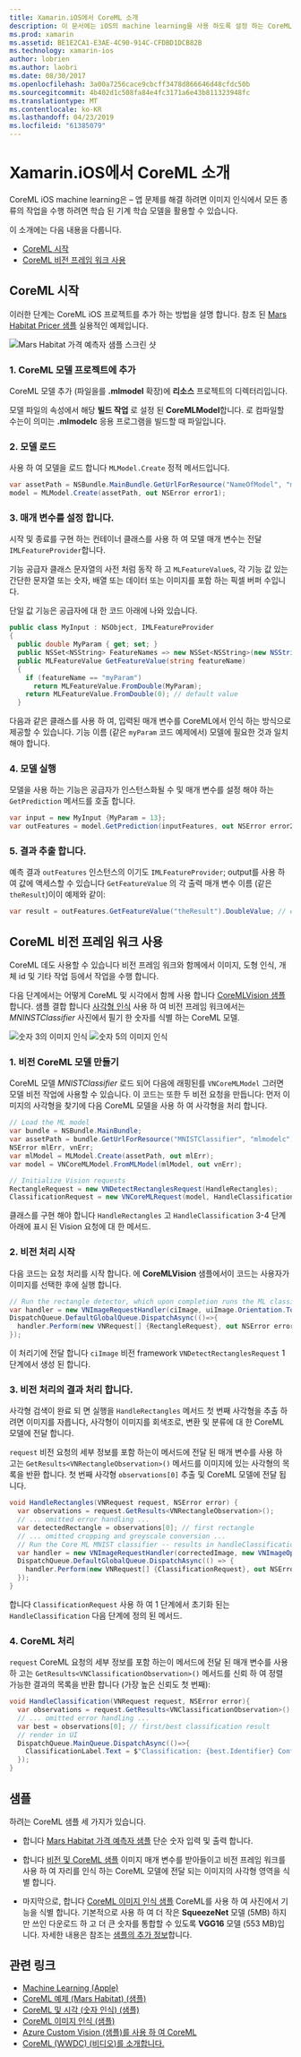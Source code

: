 ```yaml
---
title: Xamarin.iOS에서 CoreML 소개
description: 이 문서에는 iOS의 machine learning을 사용 하도록 설정 하는 CoreML을 설명 합니다. 이 문서는 CoreML 시작 하는 방법 및 비전 프레임 워크를 사용 하 여 사용 하는 방법을 설명 합니다.
ms.prod: xamarin
ms.assetid: BE1E2CA1-E3AE-4C90-914C-CFDBD1DCB82B
ms.technology: xamarin-ios
author: lobrien
ms.author: laobri
ms.date: 08/30/2017
ms.openlocfilehash: 3a00a7256cace9cbcff3478d866646d48cfdc50b
ms.sourcegitcommit: 4b402d1c508fa84e4fc3171a6e43b811323948fc
ms.translationtype: MT
ms.contentlocale: ko-KR
ms.lasthandoff: 04/23/2019
ms.locfileid: "61385079"
---
```

# <a name="introduction-to-coreml-in-xamarinios"></a>Xamarin.iOS에서 CoreML 소개

CoreML iOS machine learning은 – 앱 문제를 해결 하려면 이미지 인식에서 모든 종류의 작업을 수행 하려면 학습 된 기계 학습 모델을 활용할 수 있습니다.

이 소개에는 다음 내용을 다룹니다.

- [CoreML 시작](#coreml)
- [CoreML 비전 프레임 워크 사용](#coremlvision)

<a name="coreml" />

## <a name="getting-started-with-coreml"></a>CoreML 시작

이러한 단계는 CoreML iOS 프로젝트를 추가 하는 방법을 설명 합니다. 참조 된 [Mars Habitat Pricer 샘플](https://developer.xamarin.com/samples/monotouch/ios11/CoreML/) 실용적인 예제입니다.

![Mars Habitat 가격 예측자 샘플 스크린 샷](coreml-images/marspricer-heading.png)

### <a name="1-add-the-coreml-model-to-the-project"></a>1. CoreML 모델 프로젝트에 추가

CoreML 모델 추가 (파일을를 **.mlmodel** 확장)에 **리소스** 프로젝트의 디렉터리입니다. 

모델 파일의 속성에서 해당 **빌드 작업** 로 설정 된 **CoreMLModel**합니다. 로 컴파일할 수는이 의미는 **.mlmodelc** 응용 프로그램을 빌드할 때 파일입니다.

### <a name="2-load-the-model"></a>2. 모델 로드

사용 하 여 모델을 로드 합니다 `MLModel.Create` 정적 메서드입니다.

```csharp
var assetPath = NSBundle.MainBundle.GetUrlForResource("NameOfModel", "mlmodelc");
model = MLModel.Create(assetPath, out NSError error1);
```

### <a name="3-set-the-parameters"></a>3. 매개 변수를 설정 합니다.

시작 및 종료를 구현 하는 컨테이너 클래스를 사용 하 여 모델 매개 변수는 전달 `IMLFeatureProvider`합니다.

기능 공급자 클래스 문자열의 사전 처럼 동작 하 고 `MLFeatureValue`s, 각 기능 값 있는 간단한 문자열 또는 숫자, 배열 또는 데이터 또는 이미지를 포함 하는 픽셀 버퍼 수입니다.

단일 값 기능은 공급자에 대 한 코드 아래에 나와 있습니다.

```csharp
public class MyInput : NSObject, IMLFeatureProvider
{
  public double MyParam { get; set; }
  public NSSet<NSString> FeatureNames => new NSSet<NSString>(new NSString("myParam"));
  public MLFeatureValue GetFeatureValue(string featureName)
  {
    if (featureName == "myParam")
      return MLFeatureValue.FromDouble(MyParam);
    return MLFeatureValue.FromDouble(0); // default value
  }
```

다음과 같은 클래스를 사용 하 여, 입력된 매개 변수를 CoreML에서 인식 하는 방식으로 제공할 수 있습니다. 기능 이름 (같은 `myParam` 코드 예제에서) 모델에 필요한 것과 일치 해야 합니다.

### <a name="4-run-the-model"></a>4. 모델 실행

모델을 사용 하는 기능은 공급자가 인스턴스화될 수 및 매개 변수를 설정 해야 하는 `GetPrediction` 메서드를 호출 합니다.

```csharp
var input = new MyInput {MyParam = 13};
var outFeatures = model.GetPrediction(inputFeatures, out NSError error2);
```

### <a name="5-extract-the-results"></a>5. 결과 추출 합니다.

예측 결과 `outFeatures` 인스턴스의 이기도 `IMLFeatureProvider`; output를 사용 하 여 값에 액세스할 수 있습니다 `GetFeatureValue` 의 각 출력 매개 변수 이름 (같은 `theResult`)이이 예제와 같이:

```csharp
var result = outFeatures.GetFeatureValue("theResult").DoubleValue; // eg. 6227020800
```

<a name="coremlvision" />

## <a name="using-coreml-with-the-vision-framework"></a>CoreML 비전 프레임 워크 사용

CoreML 데도 사용할 수 있습니다 비전 프레임 워크와 함께에서 이미지, 도형 인식, 개체 id 및 기타 작업 등에서 작업을 수행 합니다.

다음 단계에서는 어떻게 CoreML 및 시각에서 함께 사용 합니다 [CoreMLVision 샘플](https://developer.xamarin.com/samples/monotouch/ios11/CoreMLVision/)합니다. 샘플 결합 합니다 [사각형 인식](~/ios/platform/introduction-to-ios11/vision.md#rectangles) 사용 하 여 비전 프레임 워크에서는 _MNINSTClassifier_ 사진에서 필기 한 숫자를 식별 하는 CoreML 모델.

![숫자 3의 이미지 인식](coreml-images/vision3.png) ![숫자 5의 이미지 인식](coreml-images/vision5.png)

### <a name="1-create-a-vision-coreml-model"></a>1. 비전 CoreML 모델 만들기

CoreML 모델 _MNISTClassifier_ 로드 되어 다음에 래핑된를 `VNCoreMLModel` 그러면 모델 비전 작업에 사용할 수 있습니다. 이 코드는 또한 두 비전 요청을 만듭니다: 먼저 이미지의 사각형을 찾기에 다음 CoreML 모델을 사용 하 여 사각형을 처리 합니다.

```csharp
// Load the ML model
var bundle = NSBundle.MainBundle;
var assetPath = bundle.GetUrlForResource("MNISTClassifier", "mlmodelc");
NSError mlErr, vnErr;
var mlModel = MLModel.Create(assetPath, out mlErr);
var model = VNCoreMLModel.FromMLModel(mlModel, out vnErr);

// Initialize Vision requests
RectangleRequest = new VNDetectRectanglesRequest(HandleRectangles);
ClassificationRequest = new VNCoreMLRequest(model, HandleClassification);
```

클래스를 구현 해야 합니다 `HandleRectangles` 고 `HandleClassification` 3-4 단계 아래에 표시 된 Vision 요청에 대 한 메서드.

### <a name="2-start-the-vision-processing"></a>2. 비전 처리 시작

다음 코드는 요청 처리를 시작 합니다. 에 **CoreMLVision** 샘플에서이 코드는 사용자가 이미지를 선택한 후에 실행 합니다.

```csharp
// Run the rectangle detector, which upon completion runs the ML classifier.
var handler = new VNImageRequestHandler(ciImage, uiImage.Orientation.ToCGImagePropertyOrientation(), new VNImageOptions());
DispatchQueue.DefaultGlobalQueue.DispatchAsync(()=>{
  handler.Perform(new VNRequest[] {RectangleRequest}, out NSError error);
});
```

이 처리기에 전달 합니다 `ciImage` 비전 framework `VNDetectRectanglesRequest` 1 단계에서 생성 된 합니다.

### <a name="3-handle-the-results-of-vision-processing"></a>3. 비전 처리의 결과 처리 합니다.

사각형 검색이 완료 되 면 실행을 `HandleRectangles` 메서드 첫 번째 사각형을 추출 하려면 이미지를 자릅니다, 사각형이 이미지를 회색조로, 변환 및 분류에 대 한 CoreML 모델에 전달 합니다.

`request` 비전 요청의 세부 정보를 포함 하는이 메서드에 전달 된 매개 변수를 사용 하 고는 `GetResults<VNRectangleObservation>()` 메서드를 이미지에 있는 사각형의 목록을 반환 합니다. 첫 번째 사각형 `observations[0]` 추출 및 CoreML 모델에 전달 됩니다.

```csharp
void HandleRectangles(VNRequest request, NSError error) {
  var observations = request.GetResults<VNRectangleObservation>();
  // ... omitted error handling ...
  var detectedRectangle = observations[0]; // first rectangle
  // ... omitted cropping and greyscale conversion ...
  // Run the Core ML MNIST classifier -- results in handleClassification method
  var handler = new VNImageRequestHandler(correctedImage, new VNImageOptions());
  DispatchQueue.DefaultGlobalQueue.DispatchAsync(() => {
    handler.Perform(new VNRequest[] {ClassificationRequest}, out NSError err);
  });
}
```

합니다 `ClassificationRequest` 사용 하 여 1 단계에서 초기화 된는 `HandleClassification` 다음 단계에 정의 된 메서드.

### <a name="4-handle-the-coreml"></a>4. CoreML 처리

`request` CoreML 요청의 세부 정보를 포함 하는이 메서드에 전달 된 매개 변수를 사용 하 고는 `GetResults<VNClassificationObservation>()` 메서드를 신뢰 하 여 정렬 가능한 결과의 목록을 반환 합니다 (가장 높은 신뢰도 첫 번째):

```csharp
void HandleClassification(VNRequest request, NSError error){
  var observations = request.GetResults<VNClassificationObservation>();
  // ... omitted error handling ...
  var best = observations[0]; // first/best classification result
  // render in UI
  DispatchQueue.MainQueue.DispatchAsync(()=>{
    ClassificationLabel.Text = $"Classification: {best.Identifier} Confidence: {best.Confidence * 100f:#.00}%";
  });
}
```

## <a name="samples"></a>샘플

하려는 CoreML 샘플 세 가지가 있습니다.

* 합니다 [Mars Habitat 가격 예측자 샘플](https://developer.xamarin.com/samples/monotouch/ios11/CoreML/) 단순 숫자 입력 및 출력 합니다.

* 합니다 [비전 및 CoreML 샘플](https://developer.xamarin.com/samples/monotouch/ios11/CoreMLVision/) 이미지 매개 변수를 받아들이고 비전 프레임 워크를 사용 하 여 자리를 인식 하는 CoreML 모델에 전달 되는 이미지의 사각형 영역을 식별 합니다.

* 마지막으로, 합니다 [CoreML 이미지 인식 샘플](https://developer.xamarin.com/samples/monotouch/ios11/CoreMLImageRecognition/) CoreML를 사용 하 여 사진에서 기능을 식별 합니다. 기본적으로 사용 하 여 더 작은 **SqueezeNet** 모델 (5MB) 하지만 쓰인 다운로드 하 고 더 큰 숫자를 통합할 수 있도록 **VGG16** 모델 (553 MB)입니다. 자세한 내용은 참조는 [샘플의 추가 정보](https://github.com/xamarin/ios-samples/blob/master/ios11/CoreMLImageRecognition/CoreMLImageRecognition/README.md)합니다.

## <a name="related-links"></a>관련 링크

- [Machine Learning (Apple)](https://developer.apple.com/machine-learning/)
- [CoreML 예제 (Mars Habitat) (샘플)](https://developer.xamarin.com/samples/monotouch/ios11/CoreML/)
- [CoreML 및 시각 (숫자 인식) (샘플)](https://developer.xamarin.com/samples/monotouch/ios11/CoreMLVision/)
- [CoreML 이미지 인식 (샘플)](https://developer.xamarin.com/samples/monotouch/ios11/CoreMLImageRecognition/)
- [Azure Custom Vision (샘플)를 사용 하 여 CoreML](https://developer.xamarin.com/samples/monotouch/ios11/CoreMLAzureModel)
- [CoreML (WWDC) (비디오)를 소개합니다.](https://developer.apple.com/videos/play/wwdc2017/703/)
